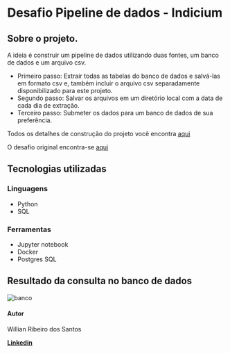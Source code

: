 # Desafio Pipeline de dados - Indicium

## Sobre o projeto.

A ideia é construir um pipeline de dados utilizando duas fontes, um banco de dados e um arquivo csv. 
* Primeiro passo: Extrair todas as tabelas do banco de dados e salvá-las em formato csv e, também incluir o arquivo csv separadamente disponibilizado para este projeto. 
* Segundo passo: Salvar os arquivos em um diretório local com a data de cada dia de extração.
* Terceiro passo: Submeter os dados para um banco de dados de sua preferência.

Todos os detalhes de construção do projeto você encontra [aqui](https://github.com/will-rds/desafio_pipeline_indicium/blob/main/descrevendo_os_passos.ipynb)

O desafio original encontra-se [aqui](https://github.com/techindicium/code-challenge/tree/main)

## Tecnologias utilizadas

### Linguagens
* Python
* SQL

### Ferramentas
* Jupyter notebook
* Docker
* Postgres SQL

## Resultado da consulta no banco de dados
![banco](https://github.com/will-rds/desafio_pipeline_indicium/blob/main/consulta_banco.PNG)

#### Autor
Willian Ribeiro dos Santos

[**Linkedin**](https://www.linkedin.com/in/willian-ribeiro-7b02b7141/)
